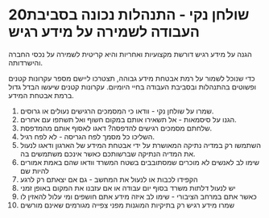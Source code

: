 
# 20שולחן נקי \- התנהלות נכונה בסביבת העבודה לשמירה על מידע רגיש

הגנה על מידע רגיש דורשת מקצועיות ואחריות והיא קריטית לשמירה על נכסי החברה והישרדותה.

כדי שנוכל לשמור על רמת אבטחת מידע גבוהה, תצטרכו ליישם מספר עקרונות קטנים ופשוטים בהתנהלות ובסביבת העבודה בחיי היומיום. עקרונות קטנים שיעשו הבדל גדול ברמת אבטחת המידע.

1. שמרו על שולחן נקי \- וודאו כי המסמכים הרגישים נעולים או גרוסים.  
2. הגנו על סיסמאות \- אל תשאירו אותם במקום חשוף ואל תשתפו עם אחרים.  
3. שלחתם מסמכים רגישים להדפסה? דאגו לאסוף אותם מהמדפסת.  
4. השליכו כל מסמך לפח הגריסה \- לא לפח רגיל.  
5. השתמשו רק במדיה נתיקה המאושרת על ידי אבטחת המידע של הארגון ודאגו לנעול את המדיה הנתיקה שברשותכם כאשר אינכם משתמשים בה.  
6. שימו לב לאנשים לא מוכרים שמסתובבים בשטח המשרד וודאו שהם באמת אמורים להיות שם  
7. הקפידו לכבות או לנעול את המחשב \- גם אם יצאתם רק לרגע  
8. יש לנעול דלתות משרד בסוף יום עבודה או אם עזבנו את המקום באופן זמני  
9. כאשר אתם במרחב הציבורי \- שימו לב איזה מידע אתם חושפים ומי עלול להאזין לו  
10. שמרו מידע רגיש רק בתיקיות המוגנות מפני צפייה מגורמים שאינם מורשים
